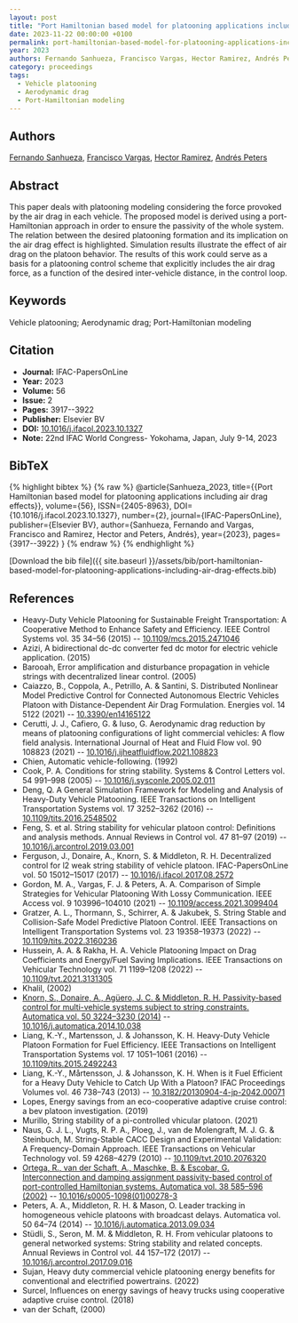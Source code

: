 ```yaml
---
layout: post
title: "Port Hamiltonian based model for platooning applications including air drag effects"
date: 2023-11-22 00:00:00 +0100
permalink: port-hamiltonian-based-model-for-platooning-applications-including-air-drag-effects
year: 2023
authors: Fernando Sanhueza, Francisco Vargas, Hector Ramirez, Andrés Peters
category: proceedings
tags:
  - Vehicle platooning
  - Aerodynamic drag
  - Port-Hamiltonian modeling
---
```

 
## Authors
[Fernando Sanhueza](authors/fernando-sanhueza), [Francisco Vargas](authors/francisco-vargas), [Hector Ramirez](authors/hector-ramirez), [Andrés Peters](authors/andres-peters)
 
## Abstract
This paper deals with platooning modeling considering the force provoked by the air drag in each vehicle. The proposed model is derived using a port-Hamiltonian approach in order to ensure the passivity of the whole system. The relation between the desired platooning formation and its implication on the air drag effect is highlighted. Simulation results illustrate the effect of air drag on the platoon behavior. The results of this work could serve as a basis for a platooning control scheme that explicitly includes the air drag force, as a function of the desired inter-vehicle distance, in the control loop.
 
## Keywords
Vehicle platooning; Aerodynamic drag; Port-Hamiltonian modeling
 
## Citation
- **Journal:** IFAC-PapersOnLine
- **Year:** 2023
- **Volume:** 56
- **Issue:** 2
- **Pages:** 3917--3922
- **Publisher:** Elsevier BV
- **DOI:** [10.1016/j.ifacol.2023.10.1327](https://doi.org/10.1016/j.ifacol.2023.10.1327)
- **Note:** 22nd IFAC World Congress- Yokohama, Japan, July 9-14, 2023
 
## BibTeX
{% highlight bibtex %}
{% raw %}
@article{Sanhueza_2023,
  title={{Port Hamiltonian based model for platooning applications including air drag effects}},
  volume={56},
  ISSN={2405-8963},
  DOI={10.1016/j.ifacol.2023.10.1327},
  number={2},
  journal={IFAC-PapersOnLine},
  publisher={Elsevier BV},
  author={Sanhueza, Fernando and Vargas, Francisco and Ramirez, Hector and Peters, Andrés},
  year={2023},
  pages={3917--3922}
}
{% endraw %}
{% endhighlight %}
 
[Download the bib file]({{ site.baseurl }}/assets/bib/port-hamiltonian-based-model-for-platooning-applications-including-air-drag-effects.bib)
 
## References
- Heavy-Duty Vehicle Platooning for Sustainable Freight Transportation: A Cooperative Method to Enhance Safety and Efficiency. IEEE Control Systems vol. 35 34–56 (2015) -- [10.1109/mcs.2015.2471046](https://doi.org/10.1109/mcs.2015.2471046)
- Azizi, A bidirectional dc-dc converter fed dc motor for electric vehicle application. (2015)
- Barooah, Error amplification and disturbance propagation in vehicle strings with decentralized linear control. (2005)
- Caiazzo, B., Coppola, A., Petrillo, A. & Santini, S. Distributed Nonlinear Model Predictive Control for Connected Autonomous Electric Vehicles Platoon with Distance-Dependent Air Drag Formulation. Energies vol. 14 5122 (2021) -- [10.3390/en14165122](https://doi.org/10.3390/en14165122)
- Cerutti, J. J., Cafiero, G. & Iuso, G. Aerodynamic drag reduction by means of platooning configurations of light commercial vehicles: A flow field analysis. International Journal of Heat and Fluid Flow vol. 90 108823 (2021) -- [10.1016/j.ijheatfluidflow.2021.108823](https://doi.org/10.1016/j.ijheatfluidflow.2021.108823)
- Chien, Automatic vehicle-following. (1992)
- Cook, P. A. Conditions for string stability. Systems &amp; Control Letters vol. 54 991–998 (2005) -- [10.1016/j.sysconle.2005.02.011](https://doi.org/10.1016/j.sysconle.2005.02.011)
- Deng, Q. A General Simulation Framework for Modeling and Analysis of Heavy-Duty Vehicle Platooning. IEEE Transactions on Intelligent Transportation Systems vol. 17 3252–3262 (2016) -- [10.1109/tits.2016.2548502](https://doi.org/10.1109/tits.2016.2548502)
- Feng, S. et al. String stability for vehicular platoon control: Definitions and analysis methods. Annual Reviews in Control vol. 47 81–97 (2019) -- [10.1016/j.arcontrol.2019.03.001](https://doi.org/10.1016/j.arcontrol.2019.03.001)
- Ferguson, J., Donaire, A., Knorn, S. & Middleton, R. H. Decentralized control for l2 weak string stability of vehicle platoon. IFAC-PapersOnLine vol. 50 15012–15017 (2017) -- [10.1016/j.ifacol.2017.08.2572](https://doi.org/10.1016/j.ifacol.2017.08.2572)
- Gordon, M. A., Vargas, F. J. & Peters, A. A. Comparison of Simple Strategies for Vehicular Platooning With Lossy Communication. IEEE Access vol. 9 103996–104010 (2021) -- [10.1109/access.2021.3099404](https://doi.org/10.1109/access.2021.3099404)
- Gratzer, A. L., Thormann, S., Schirrer, A. & Jakubek, S. String Stable and Collision-Safe Model Predictive Platoon Control. IEEE Transactions on Intelligent Transportation Systems vol. 23 19358–19373 (2022) -- [10.1109/tits.2022.3160236](https://doi.org/10.1109/tits.2022.3160236)
- Hussein, A. A. & Rakha, H. A. Vehicle Platooning Impact on Drag Coefficients and Energy/Fuel Saving Implications. IEEE Transactions on Vehicular Technology vol. 71 1199–1208 (2022) -- [10.1109/tvt.2021.3131305](https://doi.org/10.1109/tvt.2021.3131305)
- Khalil, (2002)
- [Knorn, S., Donaire, A., Agüero, J. C. & Middleton, R. H. Passivity-based control for multi-vehicle systems subject to string constraints. Automatica vol. 50 3224–3230 (2014)](passivity-based-control-for-multi-vehicle-systems-subject-to-string-constraints) -- [10.1016/j.automatica.2014.10.038](https://doi.org/10.1016/j.automatica.2014.10.038)
- Liang, K.-Y., Martensson, J. & Johansson, K. H. Heavy-Duty Vehicle Platoon Formation for Fuel Efficiency. IEEE Transactions on Intelligent Transportation Systems vol. 17 1051–1061 (2016) -- [10.1109/tits.2015.2492243](https://doi.org/10.1109/tits.2015.2492243)
- Liang, K.-Y., Mårtensson, J. & Johansson, K. H. When is it Fuel Efficient for a Heavy Duty Vehicle to Catch Up With a Platoon? IFAC Proceedings Volumes vol. 46 738–743 (2013) -- [10.3182/20130904-4-jp-2042.00071](https://doi.org/10.3182/20130904-4-jp-2042.00071)
- Lopes, Energy savings from an eco-cooperative adaptive cruise control: a bev platoon investigation. (2019)
- Murillo, String stability of a pi-controlled vhicular platoon. (2021)
- Naus, G. J. L., Vugts, R. P. A., Ploeg, J., van de Molengraft, M. J. G. & Steinbuch, M. String-Stable CACC Design and Experimental Validation: A Frequency-Domain Approach. IEEE Transactions on Vehicular Technology vol. 59 4268–4279 (2010) -- [10.1109/tvt.2010.2076320](https://doi.org/10.1109/tvt.2010.2076320)
- [Ortega, R., van der Schaft, A., Maschke, B. & Escobar, G. Interconnection and damping assignment passivity-based control of port-controlled Hamiltonian systems. Automatica vol. 38 585–596 (2002)](interconnection-and-damping-assignment-passivity-based-control-of-port-controlled-hamiltonian-systems) -- [10.1016/s0005-1098(01)00278-3](https://doi.org/10.1016/s0005-1098(01)00278-3)
- Peters, A. A., Middleton, R. H. & Mason, O. Leader tracking in homogeneous vehicle platoons with broadcast delays. Automatica vol. 50 64–74 (2014) -- [10.1016/j.automatica.2013.09.034](https://doi.org/10.1016/j.automatica.2013.09.034)
- Stüdli, S., Seron, M. M. & Middleton, R. H. From vehicular platoons to general networked systems: String stability and related concepts. Annual Reviews in Control vol. 44 157–172 (2017) -- [10.1016/j.arcontrol.2017.09.016](https://doi.org/10.1016/j.arcontrol.2017.09.016)
- Sujan, Heavy duty commercial vehicle platooning energy benefits for conventional and electrified powertrains. (2022)
- Surcel, Influences on energy savings of heavy trucks using cooperative adaptive cruise control. (2018)
- van der Schaft, (2000)

